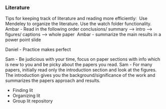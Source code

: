 ### Literature

Tips for keeping track of literature and reading more efficiently: 
Use Mendeley to organize the literature. Use the watch folder functionality. 
Ambar - Read in the following order conclusions/ summary --> intro --> figures/ captions --> whole paper 
Ambar - summarize the main results in a power point slide


Daniel - Practice makes perfect


Sam - Be judicious with your time, focus on paper sections with info which is new to you and be picky about the papers you read.
Sam - For many papers, initially read only the introduction section and look at the figures. The introduction gives you the background/significance of the work and summarizes the papers approach and results.

- Finding lit
- Organizing lit
- Group lit repository
